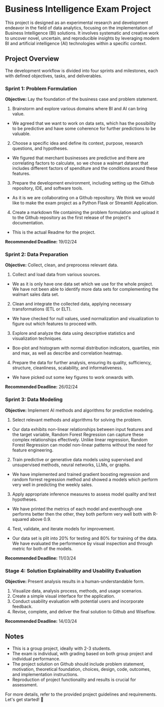 # Business Intelligence Exam Project

This project is designed as an experimental research and development endeavor in the field of data analytics, focusing on the implementation of Business Intelligence (BI) solutions. It involves systematic and creative work to uncover novel, uncertain, and reproducible insights by leveraging modern BI and artificial intelligence (AI) technologies within a specific context.

## Project Overview

The development workflow is divided into four sprints and milestones, each with defined objectives, tasks, and deliverables.

### Sprint 1: Problem Formulation

**Objective:** Lay the foundation of the business case and problem statement.

1. Brainstorm and explore various domains where BI and AI can bring value.
- We agreed that we want to work on data sets, which has the possibility to be predictive and have some coherence for further predictions to be valuable.
2. Choose a specific idea and define its context, purpose, research questions, and hypotheses.
- We figured that merchant businesses are predictive and there are correlating factors to calculate, so we chose a walmart dataset that includes different factors of spenditure and the conditions around these features.
3. Prepare the development environment, including setting up the Github repository, IDE, and software tools.
- As it is we are collaborating on a Github repository. We think we would like to make the exam project as a Python Flask or Streamlit Application.
4. Create a markdown file containing the problem formulation and upload it to the Github repository as the first release of the project's documentation.
- This is the actual Readme for the project.

**Recommended Deadline:** 19/02/24

### Sprint 2: Data Preparation

**Objective:** Collect, clean, and preprocess relevant data.

1. Collect and load data from various sources.
- We as it is only have one data set which we use for the whole project. We have not been able to identify more data sets for complementing the walmart sales data set.
2. Clean and integrate the collected data, applying necessary transformations (ETL or ELT).
- We have checked for null values, used normalization and visualization to figure out which features to proceed with.
3. Explore and analyze the data using descriptive statistics and visualization techniques.
- Box-plot and histogram with normal distribution indicators, quartiles, min and max, as well as describe and correlation heatmap.
4. Prepare the data for further analysis, ensuring its quality, sufficiency, structure, cleanliness, scalability, and informativeness.
- We have picked out some key figures to work onwards with.

**Recommended Deadline:** 26/02/24

### Sprint 3: Data Modeling

**Objective:** Implement AI methods and algorithms for predictive modeling.

1. Select relevant methods and algorithms for solving the problem.
-  Our data exhibits non-linear relationships between input features and the target variable, Random Forest Regression can capture these complex relationships effectively. Unlike linear regression, Random Forest Regression can model non-linear patterns without the need for feature engineering.
2. Train predictive or generative data models using supervised and unsupervised methods, neural networks, LLMs, or graphs.
- We have implemented and trained gradient boosting regression and random forrest regression method and showed a models which perform very well in predicting the weekly sales.
3. Apply appropriate inference measures to assess model quality and test hypotheses.
- We have printed the metrics of each model and eventhough one performs better then the other, they both perform very well both with R-squared above 0.9.
4. Test, validate, and iterate models for improvement.
- Our data set is plit into 20% for testing and 80% for training of the data. We have evaluated the performence by visual inspection and through metric for both of the models.

**Recommended Deadline:** 11/03/24

### Stage 4: Solution Explainability and Usability Evaluation

**Objective:** Present analysis results in a human-understandable form.

1. Visualize data, analysis process, methods, and usage scenarios.
2. Create a simple visual interface for the application.
3. Conduct usability evaluation with potential users and incorporate feedback.
4. Revise, complete, and deliver the final solution to Github and Wiseflow.

**Recommended Deadline:** 14/03/24

## Notes

- This is a group project, ideally with 2-3 students.
- The exam is individual, with grading based on both group project and individual performance.
- The project solution on Github should include problem statement, motivation, theoretical foundation, choices, design, code, outcomes, and implementation instructions.
- Reproduction of project functionality and results is crucial for assessment.

For more details, refer to the provided project guidelines and requirements. Let's get started! 🚀
